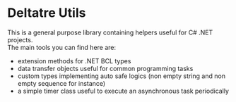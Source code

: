 # Deltatre Utils

This is a general purpose library containing helpers useful for C# .NET projects.  
The main tools you can find here are:
 - extension methods for .NET BCL types
 - data transfer objects useful for common programming tasks
 - custom types implementing auto safe logics (non empty string and non empty sequence for instance)
 - a simple timer class useful to execute an asynchronous task periodically



